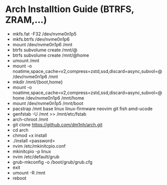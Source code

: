 # Arch Installtion Guide (BTRFS, ZRAM,...)

- mkfs.fat -F32 /dev/nvme0n1p5
- mkfs.btrfs /dev/nvme0n1p6
- mount /dev/nvme0n1p6 /mnt
- btrfs subvolume create /mnt/@
- btrfs subvolume create /mnt/@home
- umount /mnt
- mount -o noatime,space_cache=v2,compress=zstd,ssd,discard=async,subvol=@ /dev/nvme0n1p6 /mnt
- mkdir /mnt/{boot,home}
- mount -o noatime,space_cache=v2,compress=zstd,ssd,discard=async,subvol=@home /dev/nvme0n1p6 /mnt/home
- mount /dev/nvme0n1p5 /mnt/boot
- pacstrap /mnt base linux linux-firmware neovim git fish amd-ucode
- genfstab -U /mnt >> /mnt/etc/fstab
- arch-chroot /mnt
- git clone https://github.com/dm1nh/arch.git
- cd arch
- chmod +x install
- ./install \<password\>
- nvim /etc/mkinitcpio.conf
- mkinitcpio -p linux
- nvim /etc/default/grub
- grub-mkconfig -o /boot/grub/grub.cfg
- exit
- umount -R /mnt
- reboot
